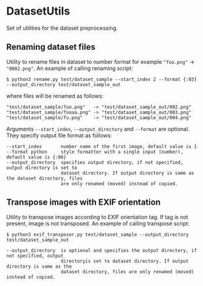 # DatasetUtils

Set of utilities for the dataset preprocessing.

## Renaming dataset files

Utility to rename files in dataset to number format for example `"foo.png"` -> `"0002.png"`. An example of calling renaming script:
``` 
$ python3 rename.py test/dataset_sample --start_index 2 --format {:03} --output_directory test/dataset_sample_out
```

where files will be renamed as follows:

```
"test/dataset_sample/foo.png"   -> "test/dataset_sample_out/002.png"
"test/dataset_sample/fooaa.png" -> "test/dataset_sample_out/003.png"
"test/dataset_sample/fu.png"    -> "test/dataset_sample_out/004.png"
```

Arguments `--start_index`, `--output_directory` and `--format` are optional. They specify output file format as follows:

```
--start_index       number name of the first image, default value is 1
--format python     style formatter with a single input (number), default value is {:06}
--output_directory  specifies output directory, if not specified, output directory is set to 
                    dataset directory. If output directory is same as the dataset directory, files
                    are only renamed (moved) instead of copied.

```

## Transpose images with EXIF orientation

Utility to transpose images according to EXIF orientation tag. If tag is not present, image is not transposed. An example of calling transpose script:

 ```
 $ python3 exif_transposer.py test/dataset_sample --output_directory test/dataset_sample_out
 ```

 ```
--output_directory  is optional and specifies the output directory, if not specified, output 
                     directoryis set to dataset directory. If output directory is same as the 
                     dataset directory, files are only renamed (moved) instead of copied.
```